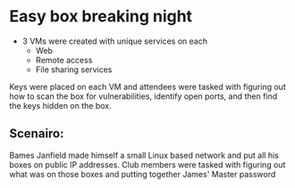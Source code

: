 # Easy box breaking night 
* 3 VMs were created with unique services on each
  * Web 
  * Remote access
  * File sharing services
  
Keys were placed on each VM and attendees were tasked with figuring out how to scan the box for vulnerabilities, identify open ports, and then find the keys hidden on the box. 

## Scenairo:
Bames Janfield made himself a small Linux based network and put all his boxes on public IP addresses. Club members were tasked with figuring out what was on those boxes and putting together James' Master password
